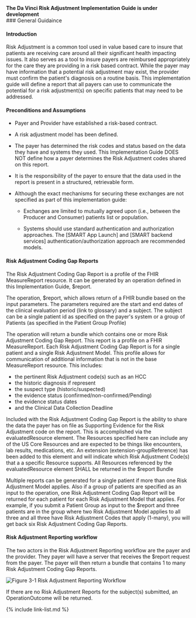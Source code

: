 
<div markdown="1" class="bg-info">
<b>The Da Vinci Risk Adjustment Implementation Guide is under development</b>
</div>
### General Guidaince

#### Introduction

Risk Adjustment is a common tool used in value based care to insure that patients are receiving care around all their significant health impacting issues.  It also serves as a tool to insure payers are reimbursed appropriately for the care they are providing in a risk based contract.  While the payer may have information that a potential risk adjustment may exist, the provider must confirm the patient's diagnosis on a routine basis.  This implementation guide will define a report that all payers can use to communicate the potential for a risk adjustment(s) on specific patients that may need to be addressed.

#### Preconditions and Assumptions
- Payer and Provider have established a risk-based contract.
- A risk adjustment model has been defined.
- The payer has determined the risk codes and status based on the data they have and systems they used. This Implementation Guide DOES NOT define how a payer determines the Risk Adjustment codes shared on this report.
- It is the responsibility of the payer to ensure that the data used in the report is present in a structured, retrievable form.
-  Although the exact mechanisms for securing these exchanges are not specified as part of this implementation guide:

    -  Exchanges are limited to mutually agreed upon (i.e., between the Producer and Consumer) patients list or population.

    -  Systems should use standard authentication and authorization approaches.  The [SMART App Launch] and [SMART backend services] authentication/authorization approach are recommended models.


#### Risk Adjustment Coding Gap Reports
The Risk Adjustment Coding Gap Report is a profile of the FHIR MeasureReport resource.  It can be generated by an operation defined in this Implementation Guide, $report.

The operation,  $report, which allows return of a FHIR bundle based on the input parameters.  The parameters required are the start and end dates of the clinical evaluation period (link to glossary) and a subject.  The subject can be a single patient id as specified on the payer's system or a group of Patients (as specified in the Patient Group Profile)

The operation will return a bundle which contains one or more Risk Adjustment Coding Gap Report.  This report is a profile on a FHIR MeasureReport.  Each Risk Adjustment Coding Gap Report is for a single patient and a single Risk Adjustment Model.  This profile allows for communication of additional information that is not in the base MeasureReport resource.  This includes:
- the pertinent Risk Adjustment code(s) such as an HCC
- the historic diagnosis if represent
- the suspect type (historic/suspected)
- the evidence status (confirmed/non-confirmed/Pending)
- the evidence status dates
- and the Clinical Data Collection Deadline

Included with the Risk Adjustment Coding Gap Report is the ability to share the data the payer has on file as Supporting Evidence for the Risk Adjustment code on the report.  This is accomplished via the evaluatedResource element. The Resources specified here can include any of the US Core Resources and are expected to be things like encounters, lab results, medications, etc.  An extension (extension-groupReference) has been added to this element and  will indicate which Risk Adjustment Code(s) that a a specific Resource supports.  All Resources referenced by the evaluatedResource element SHALL be returned in the $report Bundle

Multiple reports can be generated for a single patient if more than one Risk Adjustment Model applies.  Also if a group of patients are specified as an input to the operation, one Risk Adjustment Coding Gap Report will be returned for each patient for each Risk Adjustment Model that applies.  For example, if you submit a Patient Group as input to the $report and three patients are in the group where two Risk Adjustment Model applies to all three and all three have Risk Adjustment Codes that apply (1-many), you will get back six Risk Adjustment Coding Gap Reports.


#### Risk Adjustment Reporting workflow

The two actors in the Risk Adjustment Reporting workflow are the payer and the provider.  They payer will have a server that receives the $report request from the payer.  The payer will then return a bundle that contains 1 to many Risk Adjustment Coding Gap Reports.

<img src="risk-adjustment-gaps-workflow.png" alt="Figure 3-1 Risk Adjustment Reporting Workflow" class="img-responsive img-rounded center-block"/>


If there are no Risk Adjustment Reports for the subject(s) submitted, an OperationOutcome will be returned.

{% include link-list.md %}
